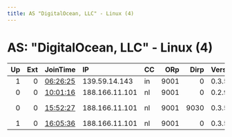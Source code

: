 ```yaml
---
title: AS "DigitalOcean, LLC" - Linux (4)
---
```


# AS: "DigitalOcean, LLC" - Linux (4)

|   Up |   Ext | JoinTime                                                                                            | IP             | CC   |   ORp |   Dirp | Version   | Contact                         | Nickname    |   eFamMembers |
|-----:|------:|:----------------------------------------------------------------------------------------------------|:---------------|:-----|------:|-------:|:----------|:--------------------------------|:------------|--------------:|
|    1 |     0 | [06:26:25](https://metrics.torproject.org/rs.html#details/DECABCE83C65786D4B0826B372F13B9E62570C7A) | 139.59.14.143  | in   |  9001 |      0 | 0.3.5.7   | karaflos@protonmail.com         | dungeon     |             1 |
|    0 |     0 | [10:01:16](https://metrics.torproject.org/rs.html#details/47CDACAEAB383F0E69A7041396E274101D8150EA) | 188.166.11.101 | nl   |  9001 |      0 | 0.2.9.14  | None                            | NoNoNo      |             1 |
|    0 |     0 | [15:52:27](https://metrics.torproject.org/rs.html#details/A79355FA30D2F06551917BB41188D36DC6537CEB) | 188.166.11.101 | nl   |  9001 |   9030 | 0.3.5.8   | &lt;YOUR-EMAIL-ADDRESS-HERE&gt; | EFFisMyHero |             1 |
|    1 |     0 | [16:05:36](https://metrics.torproject.org/rs.html#details/53EB39DB62F6E534E3EA64EE1A75E9DF4FA330FA) | 188.166.11.101 | nl   |  9001 |      0 | 0.3.5.8   | None                            | NoNoNoNo    |             1 |
